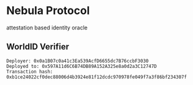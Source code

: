 # Nebula Protocol

attestation based identity oracle

## WorldID Verifier

```
Deployer: 0x0a1B07c0a41c3Ea539AcfD6655dc7B76ccbF3030
Deployed to: 0x597A11d6C6B74DB89A152A325e8a0d2a3C12747D
Transaction hash: 0xb1ce24022cf0dec88006d4b3924e81f12dcdc970978fe049f7a3f86bf234307f
```
